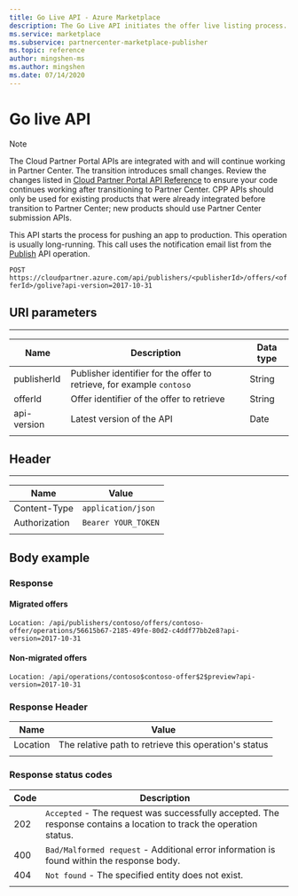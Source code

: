 ```yaml
---
title: Go Live API - Azure Marketplace
description: The Go Live API initiates the offer live listing process.
ms.service: marketplace
ms.subservice: partnercenter-marketplace-publisher
ms.topic: reference
author: mingshen-ms
ms.author: mingshen
ms.date: 07/14/2020
---
```


# Go live API

> [!NOTE]
> The Cloud Partner Portal APIs are integrated with and will continue working in Partner Center. The transition introduces small changes. Review the changes listed in [Cloud Partner Portal API Reference](./cloud-partner-portal-api-overview.md) to ensure your code continues working after transitioning to Partner Center. CPP APIs should only be used for existing products that were already integrated before transition to Partner Center; new products should use Partner Center submission APIs.

This API starts the process for pushing an app to production. This operation is usually
long-running. This call uses the notification email list
from the [Publish](./cloud-partner-portal-api-publish-offer.md) API operation.

 `POST  https://cloudpartner.azure.com/api/publishers/<publisherId>/offers/<offerId>/golive?api-version=2017-10-31` 

## URI parameters
--------------

|  **Name**      |   **Description**                                                           | **Data type** |
|  --------      |   ---------------                                                           | ------------- |
| publisherId    | Publisher identifier for the offer to retrieve, for example `contoso`       |  String       |
| offerId        | Offer identifier of the offer to retrieve                                   |  String       |
| api-version    | Latest version of the API                                                   |  Date         |
|  |  |  |

## Header
------

|  **Name**       |     **Value**       |
|  ---------      |     ----------      |
| Content-Type    | `application/json`  |
| Authorization   | `Bearer YOUR_TOKEN` |
|  |  |

## Body example

### Response

#### Migrated offers

`Location: /api/publishers/contoso/offers/contoso-offer/operations/56615b67-2185-49fe-80d2-c4ddf77bb2e8?api-version=2017-10-31`

#### Non-migrated offers

`Location: /api/operations/contoso$contoso-offer$2$preview?api-version=2017-10-31`

### Response Header

|  **Name**             |      **Value**                                                            |
|  --------             |      ----------                                                           |
| Location    |  The relative path to retrieve this operation's status            |
|  |  |

### Response status codes

| **Code** |  **Description**                                                                        |
| -------- |  ----------------                                                                        |
|  202     | `Accepted` - The request was successfully accepted. The response contains a location to track the operation status. |
|  400     | `Bad/Malformed request` - Additional error information is found within the response body. |
|  404     |  `Not found` - The specified entity does not exist.                                       |
|  |  |
